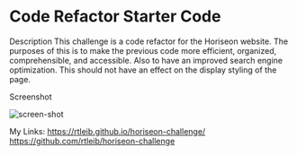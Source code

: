 # Code Refactor Starter Code
Description
This challenge is a code refactor for the Horiseon website. 
The purposes of this is to make the previous code more efficient, organized, comprehensible, and accessible.
Also to have an improved search engine optimization.
This should not have an effect on the display styling of the page.

Screenshot

![screen-shot](https://user-images.githubusercontent.com/98301335/153806983-733bae3d-40b9-49c9-8db5-7fd8d3e56264.png)

My Links:
https://rtleib.github.io/horiseon-challenge/
https://github.com/rtleib/horiseon-challenge
